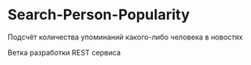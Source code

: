 # Search-Person-Popularity
Подсчёт количества упоминаний какого-либо человека в новостях

Ветка разработки REST сервиса

